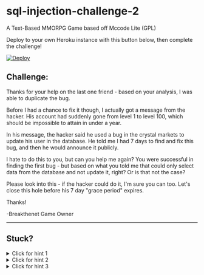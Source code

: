 # sql-injection-challenge-2

A Text-Based MMORPG Game based off Mccode Lite (GPL)

Deploy to your own Heroku instance with this button below, then complete the challenge!

[![Deploy](https://www.herokucdn.com/deploy/button.png)](https://heroku.com/deploy)

Challenge:
----------------------

Thanks for your help on the last one friend - based on your analysis, I was able to duplicate the bug.

Before I had a chance to fix it though, I actually got a message from the hacker. His account had suddenly gone from level 1 to level 100, which should be impossible to attain in under a year.

In his message, the hacker said he used a bug in the crystal markets to update his user in the database. He told me I had 7 days to find and fix this bug, and then he would announce it publicly. 

I hate to do this to you, but can you help me again? You were successful in finding the first bug - but based on what you told me that could only select data from the database and not update it, right? Or is that not the case?

Please look into this - if the hacker could do it, I'm sure you can too. Let's close this hole before his 7 day "grace period" expires.

Thanks!

-Breakthenet Game Owner

----------------------

Stuck? 
----------------------
<details> 
  <summary>Click for hint 1</summary>
   You need to inject into the Select query just like last time using a Union. [Look at the code](https://github.com/breakthenet/sql-injection-challenge-2/blob/master/cmarket.php#L108-L129) - note that after injecting into the select query, you must get past two error messages, then one of the things you just selected in your injected union gets passed as a parameter to the second query, which is an update to the user table! That's the vector.
</details>

<details> 
  <summary>Click for hint 2</summary>
   Note that [all input](https://github.com/breakthenet/sql-injection-challenge-2/blob/master/global_func.php#L432-L450) is ran through PHP's magicquote or [addslashes](http://php.net/manual/en/function.addslashes.php) commands. These essentially just add backslashes to escape any quotes in your input. This will prevent you from using quotes in your injection - can you think of a way around that?
</details>

<details> 
  <summary>Click for hint 3</summary>
   Javascript has a handy function called [String.fromCharCode](https://developer.mozilla.org/en/docs/Web/JavaScript/Reference/Global_Objects/String/fromCharCode) that converts numbers into a string. Perhaps MySQL has functions that do something similar?
</details>




